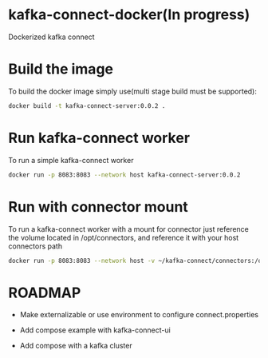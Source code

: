 # kafka-connect-docker(In progress)

Dockerized kafka connect

# Build the image

To build the docker image simply use(multi stage build must be supported):

```sh
docker build -t kafka-connect-server:0.0.2 .
```

# Run kafka-connect worker

To run a simple kafka-connect worker

```sh
docker run -p 8083:8083 --network host kafka-connect-server:0.0.2
```
# Run with connector mount

To run a kafka-connect worker with a mount for connector just reference
the volume located in /opt/connectors, and reference it with your host
connectors path

```sh
docker run -p 8083:8083 --network host -v ~/kafka-connect/connectors:/opt/connectors kafka-connect-server:0.0.2
```

# ROADMAP

* Make externalizable or use environment to configure connect.properties

* Add compose example with kafka-connect-ui

* Add compose with a kafka cluster